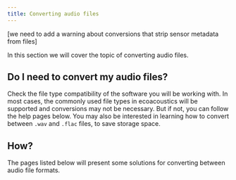 ```yaml
---
title: Converting audio files
---
```

[we need to add a warning about conversions that strip sensor metadata from
files]

In this section we will cover the topic of converting audio files. 

## Do I need to convert my audio files? 
Check the file type compatibility of the
software you will be working with. In most cases, the commonly used file types
in ecoacoustics will be supported
and conversions may not be necessary. But if not, you can follow the help
pages below. You may also be interested in learning how to convert between `.wav`
and `.flac` files, to save storage space. 

## How?
The pages listed below will present some solutions for converting between audio
file formats.




